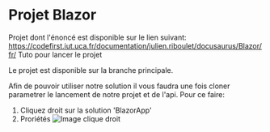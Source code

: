 # Projet Blazor


Projet dont l'énoncé est disponible sur le lien suivant: https://codefirst.iut.uca.fr/documentation/julien.riboulet/docusaurus/Blazor/fr/
Tuto pour lancer le projet

Le projet est disponible sur la branche principale.

Afin de pouvoir utiliser notre solution il vous faudra une fois cloner parametrer le lancement de notre projet et de l'api. Pour ce faire:

1. Cliquez droit sur la solution 'BlazorApp'
2. Proriétés
![Image clique droit](/Documentation/settingsProject.png)